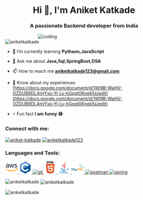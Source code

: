 <h1 align="center">Hi 👋, I'm Aniket Katkade</h1>
<h3 align="center">A passionate Backend developer from India</h3>

<img align="right" alt="coding" width="400" src="https://user-images.githubusercontent.com/55389276/140866485-8fb1c876-9a8f-4d6a-98dc-08c4981eaf70.gif">

<p align="left"> <img src="https://komarev.com/ghpvc/?username=aniketkatkade&label=Profile%20views&color=0e75b6&style=flat" alt="aniketkatkade" /> </p>

- 🌱 I’m currently learning **Pythaon,JavaScript**

- 💬 Ask me about **Java,Sql,SpringBoot,DSA**

- 📫 How to reach me **aniketkatkade123@gmail.com**

- 📄 Know about my experiences [https://docs.google.com/document/d/1Wl9B-WaHV-OZDUB9DL4mjYxo-Yi-Ly-hGqgt0Knek5s/edit](https://docs.google.com/document/d/1Wl9B-WaHV-OZDUB9DL4mjYxo-Yi-Ly-hGqgt0Knek5s/edit)

- ⚡ Fun fact **I am funny 😅**

<h3 align="left">Connect with me:</h3>
<p align="left">
<a href="https://linkedin.com/in/aniket-katkade" target="blank"><img align="center" src="https://raw.githubusercontent.com/rahuldkjain/github-profile-readme-generator/master/src/images/icons/Social/linked-in-alt.svg" alt="aniket-katkade" height="30" width="40" /></a>
<a href="https://www.hackerrank.com/aniketkatkade123" target="blank"><img align="center" src="https://raw.githubusercontent.com/rahuldkjain/github-profile-readme-generator/master/src/images/icons/Social/hackerrank.svg" alt="aniketkatkade123" height="30" width="40" /></a>
</p>

<h3 align="left">Languages and Tools:</h3>
<p align="left"> <a href="https://aws.amazon.com" target="_blank" rel="noreferrer"> <img src="https://raw.githubusercontent.com/devicons/devicon/master/icons/amazonwebservices/amazonwebservices-original-wordmark.svg" alt="aws" width="40" height="40"/> </a> <a href="https://www.cprogramming.com/" target="_blank" rel="noreferrer"> <img src="https://raw.githubusercontent.com/devicons/devicon/master/icons/c/c-original.svg" alt="c" width="40" height="40"/> </a> <a href="https://git-scm.com/" target="_blank" rel="noreferrer"> <img src="https://www.vectorlogo.zone/logos/git-scm/git-scm-icon.svg" alt="git" width="40" height="40"/> </a> <a href="https://www.w3.org/html/" target="_blank" rel="noreferrer"> <img src="https://raw.githubusercontent.com/devicons/devicon/master/icons/html5/html5-original-wordmark.svg" alt="html5" width="40" height="40"/> </a> <a href="https://www.java.com" target="_blank" rel="noreferrer"> <img src="https://raw.githubusercontent.com/devicons/devicon/master/icons/java/java-original.svg" alt="java" width="40" height="40"/> </a> <a href="https://www.mysql.com/" target="_blank" rel="noreferrer"> <img src="https://raw.githubusercontent.com/devicons/devicon/master/icons/mysql/mysql-original-wordmark.svg" alt="mysql" width="40" height="40"/> </a> <a href="https://postman.com" target="_blank" rel="noreferrer"> <img src="https://www.vectorlogo.zone/logos/getpostman/getpostman-icon.svg" alt="postman" width="40" height="40"/> </a> <a href="https://spring.io/" target="_blank" rel="noreferrer"> <img src="https://www.vectorlogo.zone/logos/springio/springio-icon.svg" alt="spring" width="40" height="40"/> </a> </p>

<p><img align="left" src="https://github-readme-stats.vercel.app/api/top-langs?username=aniketkatkade&show_icons=true&locale=en&layout=compact" alt="aniketkatkade" /></p>

<p>&nbsp;<img align="center" src="https://github-readme-stats.vercel.app/api?username=aniketkatkade&show_icons=true&locale=en" alt="aniketkatkade" /></p>

<p><img align="center" src="https://github-readme-streak-stats.herokuapp.com/?user=aniketkatkade&" alt="aniketkatkade" /></p>


      
